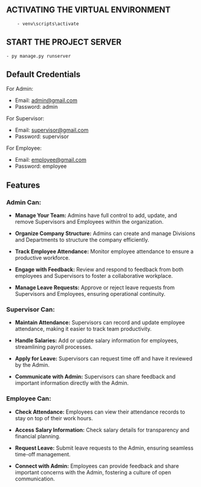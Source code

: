 ## ACTIVATING THE VIRTUAL ENVIRONMENT
        - venv\scripts\activate

## START THE PROJECT SERVER
    - py manage.py runserver

## Default Credentials

For Admin:
- Email: admin@gmail.com
- Password: admin

For Supervisor:
- Email: supervisor@gmail.com
- Password: supervisor

For Employee:
- Email: employee@gmail.com
- Password: employee

## Features

### Admin Can:

- **Manage Your Team:** Admins have full control to add, update, and remove Supervisors and Employees within the organization.

- **Organize Company Structure:** Admins can create and manage Divisions and Departments to structure the company efficiently.

- **Track Employee Attendance:** Monitor employee attendance to ensure a productive workforce.

- **Engage with Feedback:** Review and respond to feedback from both employees and Supervisors to foster a collaborative workplace.

- **Manage Leave Requests:** Approve or reject leave requests from Supervisors and Employees, ensuring operational continuity.



### Supervisor Can:

- **Maintain Attendance:** Supervisors can record and update employee attendance, making it easier to track team productivity.

- **Handle Salaries:** Add or update salary information for employees, streamlining payroll processes.

- **Apply for Leave:** Supervisors can request time off and have it reviewed by the Admin.

- **Communicate with Admin:** Supervisors can share feedback and important information directly with the Admin.




### Employee Can:

- **Check Attendance:** Employees can view their attendance records to stay on top of their work hours.

- **Access Salary Information:** Check salary details for transparency and financial planning.

- **Request Leave:** Submit leave requests to the Admin, ensuring seamless time-off management.

- **Connect with Admin:** Employees can provide feedback and share important concerns with the Admin, fostering a culture of open communication.

